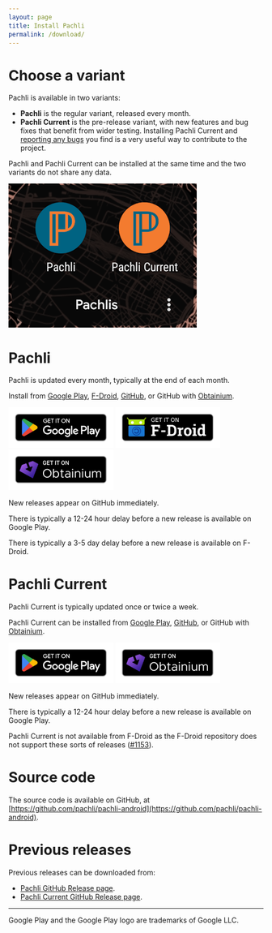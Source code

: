 ```yaml
---
layout: page
title: Install Pachli
permalink: /download/
---
```

# Choose a variant

Pachli is available in two variants:

- **Pachli** is the regular variant, released every month.
- **Pachli Current** is the pre-release variant, with new features and bug fixes that benefit from wider testing. Installing Pachli Current and [reporting any bugs](https://github.com/pachli/pachli-android/issues/new/choose) you find is a very useful way to contribute to the project.

Pachli and Pachli Current can be installed at the same time and the two variants do not share any data.

![Screenshot showing Pachli and Pachli Current installed together](/assets/download/pachlis.png)

# Pachli

Pachli is updated every month, typically at the end of each month.

Install from [Google Play](https://play.google.com/store/apps/details?id=app.pachli), [F-Droid](https://f-droid.org/packages/app.pachli), [GitHub](https://github.com/pachli/pachli-android/releases/latest), or GitHub with [Obtainium](obtainium://add/github.com/pachli/pachli-android).

[<img alt="Get Pachli on Google Play" width="207" height="80" src="/assets/download/google-play-badge.png"/>](https://play.google.com/store/apps/details?id=app.pachli) [<img src="/assets/download/fdroid-badge.png" alt="Get Pachli on F-Droid" width="207" height="80">](https://f-droid.org/packages/app.pachli) [<img alt="Get Pachli with Obtainium" width="207" height="80" src="/assets/download/obtainium-badge.png"/>](obtainium://add/github.com/pachli/pachli-android)

New releases appear on GitHub immediately.

There is typically a 12-24 hour delay before a new release is available on Google Play.

There is typically a 3-5 day delay before a new release is available on F-Droid.

# Pachli Current

Pachli Current is typically updated once or twice a week.

Pachli Current can be installed from [Google Play](https://play.google.com/store/apps/details?id=app.pachli.current), [GitHub](https://github.com/pachli/pachli-android-current/releases/latest), or GitHub with [Obtainium](obtainium://add/github.com/pachli/pachli-android-current).

[<img alt="Get Pachli Current on Google Play" width="207" height="80" src="/assets/download/google-play-badge.png"/>](https://play.google.com/store/apps/details?id=app.pachli.current) [<img alt="Get Pachli with Obtainium" width="207" height="80" src="/assets/download/obtainium-badge.png"/>](obtainium://add/github.com/pachli/pachli-android-current)

New releases appear on GitHub immediately.

There is typically a 12-24 hour delay before a new release is available on Google Play.

Pachli Current is not available from F-Droid as the F-Droid repository does not support these sorts of releases ([#1153](https://gitlab.com/fdroid/fdroidserver/-/issues/1153)).

# Source code

The source code is available on GitHub, at [https://github.com/pachli/pachli-android](https://github.com/pachli/pachli-android).

# Previous releases

Previous releases can be downloaded from:

- [Pachli GitHub Release page](https://github.com/pachli/pachli-android/releases).
- [Pachli Current GitHub Release page](https://github.com/pachli/pachli-android-current/releases).

---

Google Play and the Google Play logo are trademarks of Google LLC.